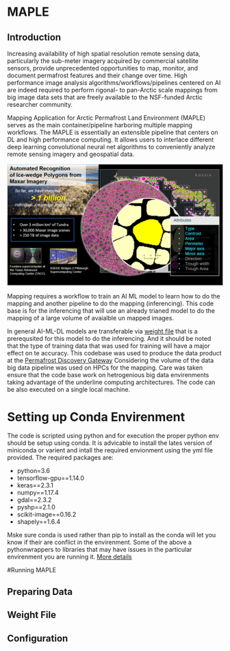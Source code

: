# MAPLE

## Introduction
Increasing availability of high spatial resolution remote sensing data, particularly the sub-meter imagery acquired by commercial satellite sensors, provide unprecedented opportunities to map, monitor, and document permafrost features and their change over time. High performance image analysis algorithms/workflows/pipelines centered on AI are indeed required to perform rigonal- to pan-Arctic scale mappings from big image data sets that are freely available to the NSF-funded Arctic researcher community.

Mapping Application for Arctic Permafrost Land Environment (MAPLE) serves as the main container/pipeline harboring multiple mapping workflows. The MAPLE is essentially an extensible pipeline that centers on DL and high performance computing. It allows users to interlace different deep learning convolutional neural net algorithms to conveniently analyze remote sensing imagery and geospatial data.

![overview](maple_overview.png)

Mapping requires a workflow to train an AI ML model to learn how to do the mapping and another pipeline to do the mapping (inferencing). This code base is for the inferencing that will use an already trianed model to do the mapping of a large volume of avaialble un mapped images. 

In general AI-ML-DL models are transferable via [weight file](weight-file) that is a prerequsited for this model to do the inferencing. And it should be noted that the type of training data that was used for training will have a major effect on te accuracy. This codebase was used to produce the data product at the [Permafrost Discovery Gateway](https://arcticdata.io/catalog/portals/permafrost) Considering the volume of the data big data pipeline was used on HPCs for the mapping. Care was taken ensure that the code base work on hetrogenious big data envirenments taking advantage of the underline computing architectures. The code can be also executed on a single local machine. 

# Setting up Conda Envirenment
The code is scripted using python and for execution the proper python env should be setup using conda. It is advicable to install the lates version of miniconda or varient and intall the required envionment using the yml file provided. The required packages are:

  - python=3.6
  - tensorflow-gpu==1.14.0
  - keras==2.3.1
  - numpy==1.17.4
  - gdal==2.3.2
  - pyshp==2.1.0
  - scikit-image==0.16.2
  - shapely==1.6.4

Mske sure conda is used rather than pip to install as the conda will let you know if their are conflict in the envirenment. Some of the above a pythonwrappers to libraries that may have issues in the particular envirenment you are running it. [More details](https://conda.io/projects/conda/en/latest/user-guide/tasks/manage-conda.html)

#Running MAPLE

## Preparing Data

<h2 id="weight-file"> Weight File </h2>

## Configuration
